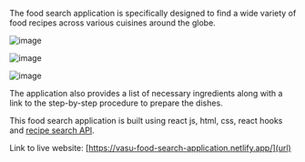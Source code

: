 The food search application is specifically designed to find a wide variety of food recipes across various cuisines around the globe.

![image](https://user-images.githubusercontent.com/66957811/138214540-b976a877-d382-4388-b2fa-d8371b5332ee.png)

![image](https://user-images.githubusercontent.com/66957811/138214691-bf927ed4-32b5-48f1-9539-355985215f4d.png)

![image](https://user-images.githubusercontent.com/66957811/138214877-f56fe837-c1ef-4eb8-ac1e-cb072916a831.png)

The application also provides a list of necessary ingredients along with a link to the step-by-step procedure to prepare the dishes.

This food search application is built using react js, html, css, react hooks and [recipe search API](https://developer.edamam.com).

Link to live website: [https://vasu-food-search-application.netlify.app/](url)

